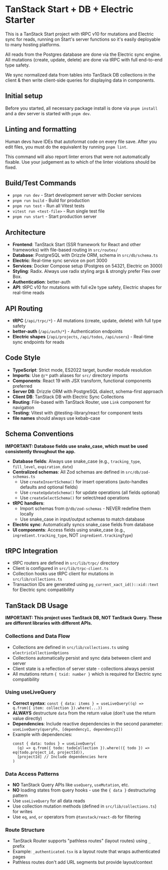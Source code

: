 # TanStack Start + DB + Electric Starter

This is a TanStack Start project with tRPC v10 for mutations and Electric sync for reads, running on Start's server functions so it's easily deployable to many hosting platforms.

All reads from the Postgres database are done via the Electric sync engine. All mutations (create, update, delete) are done via tRPC with full end-to-end type safety.

We sync normalized data from tables into TanStack DB collections in the client & then write client-side queries for displaying data in components.

## Initial setup

Before you started, all necessary package install is done via `pnpm install` and a dev server is started with `pnpm dev`.

## Linting and formatting

Human devs have IDEs that autoformat code on every file save. After you edit files, you must do the equivalent by running `pnpm lint`.

This command will also report linter errors that were not automatically fixable. Use your judgement as to which of the linter violations should be fixed.

## Build/Test Commands

- `pnpm run dev` - Start development server with Docker services
- `pnpm run build` - Build for production
- `pnpm run test` - Run all Vitest tests
- `vitest run <test-file>` - Run single test file
- `pnpm run start` - Start production server

## Architecture

- **Frontend**: TanStack Start (SSR framework for React and other frameworks) with file-based routing in `src/routes/`
- **Database**: PostgreSQL with Drizzle ORM, schema in `src/db/schema.ts`
- **Electric**: Real-time sync service on port 3000
- **Services**: Docker Compose setup (Postgres on 54321, Electric on 3000)
- **Styling**: Radix. Always use radix styling args & strongly prefer Flex over Box.
- **Authentication**: better-auth
- **API**: tRPC v10 for mutations with full e2e type safety, Electric shapes for real-time reads

## API Routing

- **tRPC** (`/api/trpc/*`) - All mutations (create, update, delete) with full type safety
- **better-auth** (`/api/auth/*`) - Authentication endpoints
- **Electric shapes** (`/api/projects`, `/api/todos`, `/api/users`) - Real-time sync endpoints for reads

## Code Style

- **TypeScript**: Strict mode, ES2022 target, bundler module resolution
- **Imports**: Use `@/*` path aliases for `src/` directory imports
- **Components**: React 19 with JSX transform, functional components preferred
- **Server DB**: Drizzle ORM with PostgreSQL dialect, schema-first approach
- **Client DB**: TanStack DB with Electric Sync Collections
- **Routing**: File-based with TanStack Router, use `Link` component for navigation
- **Testing**: Vitest with @testing-library/react for component tests
- **file names** should always use kebab-case

## Schema Conventions

**IMPORTANT: Database fields use snake_case, which must be used consistently throughout the app.**

- **Database fields**: Always use snake_case (e.g., `tracking_type`, `fill_level`, `expiration_date`)
- **Centralized schemas**: All Zod schemas are defined in `src/db/zod-schemas.ts`
  - Use `createInsertSchema()` for insert operations (auto-handles defaults and optional fields)
  - Use `createUpdateSchema()` for update operations (all fields optional)
  - Use `createSelectSchema()` for select/read operations
- **tRPC handlers**: 
  - Import schemas from `@/db/zod-schemas` - NEVER redefine them locally
  - Use snake_case in input/output schemas to match database
- **Electric sync**: Automatically syncs snake_case fields from database
- **UI components**: Access fields using snake_case (e.g., `ingredient.tracking_type`, NOT `ingredient.trackingType`)

## tRPC Integration

- tRPC routers are defined in `src/lib/trpc/` directory
- Client is configured in `src/lib/trpc-client.ts`
- Collection hooks use tRPC client for mutations in `src/lib/collections.ts`
- Transaction IDs are generated using `pg_current_xact_id()::xid::text` for Electric sync compatibility

## TanStack DB Usage

**IMPORTANT: This project uses TanStack DB, NOT TanStack Query. These are different libraries with different APIs.**

### Collections and Data Flow
- Collections are defined in `src/lib/collections.ts` using `electricCollectionOptions`
- Collections automatically persist and sync data between client and server
- Client state is a reflection of server state - collections always persist
- All mutations return `{ txid: number }` which is required for Electric sync compatibility

### Using useLiveQuery
- **Correct syntax**: `const { data: items } = useLiveQuery((q) => q.from({ item: collection }).where(...))`
- **ALWAYS** destructure `data` from the return value (don't use the return value directly)
- **Dependencies**: Include reactive dependencies in the second parameter: `useLiveQuery(queryFn, [dependency1, dependency2])`
- Example with dependencies:
  ```tsx
  const { data: todos } = useLiveQuery(
    (q) => q.from({ todo: todoCollection }).where(({ todo }) => eq(todo.project_id, projectId)),
    [projectId] // Include dependencies here
  )
  ```

### Data Access Patterns
- **NO** TanStack Query APIs like `useQuery`, `useMutation`, etc.
- **NO** loading states from query hooks - use the `{ data }` destructuring pattern
- Use `useLiveQuery` for all data reads
- Use collection mutation methods (defined in `src/lib/collections.ts`) for writes
- Use `eq`, `and`, `or` operators from `@tanstack/react-db` for filtering

### Route Structure
- TanStack Router supports "pathless routes" (layout routes) using `_` prefix
- Example: `_authenticated.tsx` is a layout route that wraps authenticated pages
- Pathless routes don't add URL segments but provide layout/context

